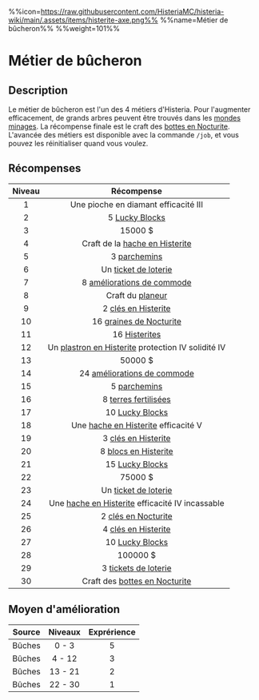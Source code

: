 %%icon=https://raw.githubusercontent.com/HisteriaMC/histeria-wiki/main/.assets/items/histerite-axe.png%%
%%name=Métier de bûcheron%%
%%weight=101%%

# Métier de bûcheron
## Description
Le métier de bûcheron est l'un des 4 métiers d'Histeria. Pour l'augmenter efficacement, de grands arbres peuvent être trouvés dans les [mondes minages](https://histeria.fr/wiki/3-gameplay/minage-servers).
La récompense finale est le craft des [bottes en Nocturite](https://histeria.fr/wiki/2-equipement/nocturite-armor).
L'avancée des métiers est disponible avec la commande `/job`, et vous pouvez les réinitialiser quand vous voulez.

## Récompenses

| Niveau | Récompense |
|:---:|:---:|
| 1 | Une pioche en diamant efficacité III |
| 2 | 5 [Lucky Blocks](https://histeria.fr/wiki/2-equipement/other) |
| 3 | 15000 $ |
| 4 | Craft de la [hache en Histerite](https://histeria.fr/wiki/2-equipement/tools) |
| 5 | 3 [parchemins](https://histeria.fr/wiki/2-equipement/other) |
| 6 | Un [ticket de loterie](https://histeria.fr/wiki/2-equipement/economy) |
| 7 | 8 [améliorations de commode](https://histeria.fr/wiki/2-equipement/base) |
| 8 | Craft du [planeur](https://histeria.fr/wiki/2-equipement/other) |
| 9 | 2 [clés en Histerite](https://histeria.fr/wiki/2-equipement/keys) |
| 10 | 16 [graines de Nocturite](https://histeria.fr/wiki/1-ressources/nocturite-ressources) |
| 11 | 16 [Histerites](https://histeria.fr/wiki/1-ressources/histerite-ressources) |
| 12 | Un [plastron en Histerite](https://histeria.fr/wiki/2-equipement/histerite-armor) protection IV solidité IV |
| 13 | 50000 $ |
| 14 | 24 [améliorations de commode](https://histeria.fr/wiki/2-equipement/base) |
| 15 | 5 [parchemins](https://histeria.fr/wiki/2-equipement/other) |
| 16 | 8 [terres fertilisées](https://histeria.fr/wiki/2-equipement/farm) |
| 17 | 10 [Lucky Blocks](https://histeria.fr/wiki/2-equipement/other) |
| 18 | Une [hache en Histerite](https://histeria.fr/wiki/é-equipement/tools) efficacité V |
| 19 | 3 [clés en Histerite](https://histeria.fr/wiki/2-equipement/keys) |
| 20 | 8 [blocs en Histerite](https://histeria.fr/wiki/1-ressources/histerite-ressources) |
| 21 | 15 [Lucky Blocks](https://histeria.fr/wiki/2-equipement/other) |
| 22 | 75000 $ |
| 23 | Un [ticket de loterie](https://histeria.fr/wiki/2-equipement/economy) |
| 24 | Une [hache en Histerite](https://histeria.fr/wiki/é-equipement/tools) efficacité IV incassable |
| 25 | 2 [clés en Nocturite](https://histeria.fr/wiki/clés/histerite-key) |
| 26 | 4 [clés en Histerite](https://histeria.fr/wiki/2-equipement/keys) |
| 27 | 10 [Lucky Blocks](https://histeria.fr/wiki/2-equipement/other) |
| 28 | 100000 $ |
| 29 | 3 [tickets de loterie](https://histeria.fr/wiki/2-equipement/economy) |
| 30 | Craft des [bottes en Nocturite](https://histeria.fr/wiki/2-equipement/nocturite-armor) |

## Moyen d'amélioration

| Source | Niveaux | Exprérience |
|:---:|:---:|:---:|
| Bûches | 0 - 3 | 5 |
| Bûches | 4 - 12 | 3 |
| Bûches | 13 - 21 | 2 |
| Bûches | 22 - 30 | 1 |
